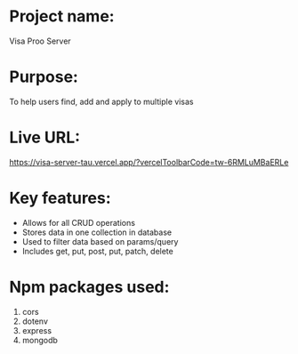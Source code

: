 # Project name:
Visa Proo Server

# Purpose:
To help users find, add and apply to multiple visas

# Live URL:
https://visa-server-tau.vercel.app/?vercelToolbarCode=tw-6RMLuMBaERLe

# Key features:
- Allows for all CRUD operations
- Stores data in one collection in database
- Used to filter data based on params/query
- Includes get, put, post, put, patch, delete

# Npm packages used:
1. cors
2. dotenv
3. express
4. mongodb
